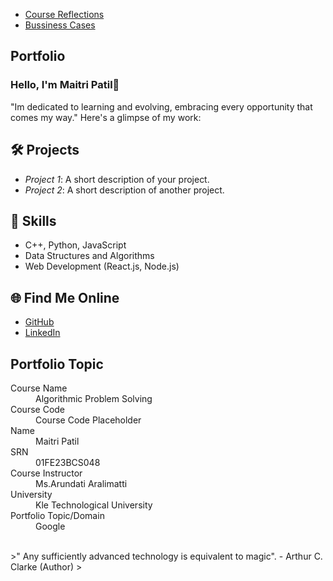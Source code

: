  - [Course Reflections](./Course_Reflections.md)
-   [Bussiness Cases](./Bussiness_Cases.md)
## Portfolio

### Hello, I'm Maitri Patil👋

"Im dedicated to learning and evolving, embracing every opportunity that comes my way."  Here's a glimpse of my work:

## 🛠 Projects
- *Project 1*: A short description of your project.
- *Project 2*: A short description of another project.

## 🚀 Skills
- C++, Python, JavaScript
- Data Structures and Algorithms
- Web Development (React.js, Node.js)

## 🌐 Find Me Online
- [GitHub](https://github.com/your-github-username)
- [LinkedIn](https://linkedin.com/in/your-linkedin-profile)

## Portfolio Topic

<dl>
<dt>Course Name</dt>
<dd>Algorithmic Problem Solving</dd>
<dt>Course Code</dt>
<dd>Course Code Placeholder</dd>
<dt>Name</dt>
<dd>Maitri Patil</dd>
<dt>SRN</dt>
<dd>01FE23BCS048</dd>
<dt>Course Instructor</dt>
<dd>Ms.Arundati Aralimatti</dd>
<dt>University</dt>
<dd>Kle Technological University</dd>
<dt>Portfolio Topic/Domain</dt>
<dd>Google</dd>
</dl>

<br> 
>" Any sufficiently advanced technology is equivalent to magic". - Arthur C. Clarke (Author)
>

